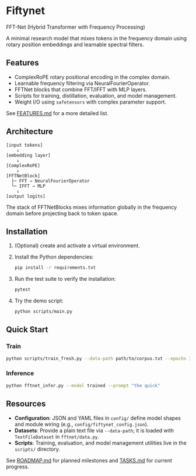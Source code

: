 # Fiftynet
FFT-Net (Hybrid Transformer with Frequency Processing)

A minimal research model that mixes tokens in the frequency domain using rotary position embeddings and learnable spectral filters.

## Features

- ComplexRoPE rotary positional encoding in the complex domain.
- Learnable frequency filtering via NeuralFourierOperator.
- FFTNet blocks that combine FFT/IFFT with MLP layers.
- Scripts for training, distillation, evaluation, and model management.
- Weight I/O using `safetensors` with complex parameter support.

See [FEATURES.md](FEATURES.md) for a more detailed list.

## Architecture

```
[input tokens]
    ↓
[embedding layer]
    ↓
[ComplexRoPE]
    ↓
[FFTNetBlock]
  ├─ FFT → NeuralFourierOperator
  └─ IFFT → MLP
    ↓
[output logits]
```

The stack of FFTNetBlocks mixes information globally in the frequency domain
before projecting back to token space.

## Installation

1. (Optional) create and activate a virtual environment.
2. Install the Python dependencies:

   ```bash
   pip install -r requirements.txt
   ```

3. Run the test suite to verify the installation:

   ```bash
   pytest
   ```

4. Try the demo script:

   ```bash
   python scripts/main.py
   ```

## Quick Start

### Train

```bash
python scripts/train_fresh.py --data-path path/to/corpus.txt --epochs 1
```

### Inference

```bash
python fftnet_infer.py --model trained --prompt "the quick"
```

## Resources

- **Configuration**: JSON and YAML files in `config/` define model shapes and
  module wiring (e.g., `config/fiftynet_config.json`).
- **Datasets**: Provide a plain text file via `--data-path`; it is loaded with
  `TextFileDataset` in `fftnet/data.py`.
- **Scripts**: Training, evaluation, and model management utilities live in
  the `scripts/` directory.

See [ROADMAP.md](ROADMAP.md) for planned milestones and [TASKS.md](TASKS.md) for current progress.
